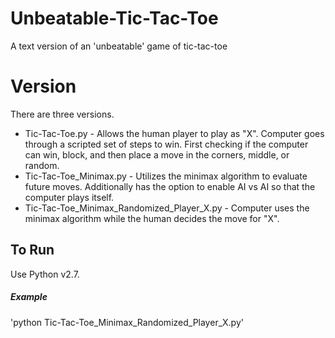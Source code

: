 # Unbeatable-Tic-Tac-Toe
A text version of an 'unbeatable' game of tic-tac-toe



# Version
There are three versions. 
* Tic-Tac-Toe.py - Allows the human player to play as "X". Computer goes through a scripted set of steps to win. First  checking if the computer can win, block, and then place a move in the corners, middle, or random.
* Tic-Tac-Toe_Minimax.py - Utilizes the minimax algorithm to evaluate future moves. Additionally has the option to enable AI vs AI so that the computer plays itself.
* Tic-Tac-Toe_Minimax_Randomized_Player_X.py - Computer uses the minimax algorithm while the human decides the move for "X".


## To Run
Use Python v2.7. 
##### Example 
'python Tic-Tac-Toe_Minimax_Randomized_Player_X.py'
